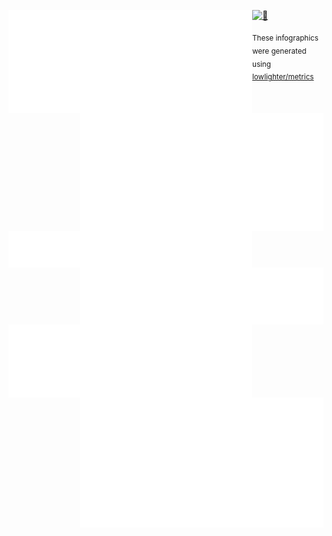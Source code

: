 [<img align="left" width="390" alt="🦑" src="https://raw.githubusercontent.com/PrayagS/PrayagS/main/base.metrics.svg">](#)
[<img align="right" width="390" alt="🦑" src="https://raw.githubusercontent.com/PrayagS/PrayagS/main/activity.metrics.svg">](#)

[<img width="100%" height="1" alt="🦑" src="https://gist.githubusercontent.com/lowlighter/3c6eaedf50273adfb7a510822672f570/raw/placeholder.svg">](#)

[<img align="left" width="390" alt="🦑" src="https://raw.githubusercontent.com/PrayagS/PrayagS/main/notable.metrics.svg">](#)
[<img align="right" width="390" alt="🦑" src="https://raw.githubusercontent.com/PrayagS/PrayagS/main/habits.metrics.svg">](#)

[<img align="left" width="390" alt="🦑" src="https://raw.githubusercontent.com/PrayagS/PrayagS/main/followup.metrics.svg">](#)
[<img align="right" width="390" alt="🦑" src="https://raw.githubusercontent.com/PrayagS/PrayagS/main/stars.metrics.svg">](#)

<sub>These infographics were generated using [lowlighter/metrics](https://github.com/lowlighter/metrics)</sub>

<!-- Until that day: https://user-images.githubusercontent.com/22963968/159836902-a7553777-f1e2-49ed-90fc-9721322b3f44.png -->
<!-- The betrayer: https://user-images.githubusercontent.com/22963968/155458995-e4c24fff-d667-48cd-a1ce-1f66cd233a14.png -->
<!-- The world ender: https://user-images.githubusercontent.com/22963968/130322172-4e4996cd-eb3d-4013-9fc2-47e573413310.png -->
<!-- Farewell Miura: https://user-images.githubusercontent.com/22963968/119890439-1ff29f00-bf38-11eb-8515-d0a9c3c8a6b6.png -->
<!-- First steps with JavaScript: https://user-images.githubusercontent.com/22963968/114021347-e3c48b80-9870-11eb-8bc8-998bf39b4d0d.png -->

